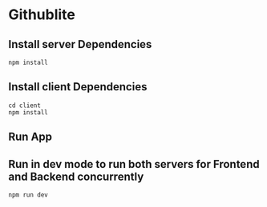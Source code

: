 # Githublite
## Install server Dependencies

```
npm install
```
## Install client Dependencies

```
cd client
npm install
```

## Run App
## Run in dev mode to run both servers for Frontend and Backend concurrently
```
npm run dev
```

